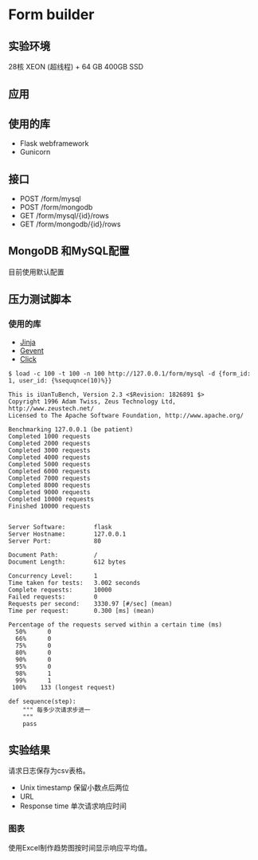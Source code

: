 # Form builder

## 实验环境

28核 XEON (超线程) + 64 GB 400GB SSD

## 应用

## 使用的库

- Flask webframework
- Gunicorn

## 接口

- POST /form/mysql
- POST /form/mongodb
- GET /form/mysql/{id}/rows
- GET /form/mongodb/{id}/rows

## MongoDB 和MySQL配置

目前使用默认配置

## 压力测试脚本

### 使用的库

- [Jinja](https://jinja.palletsprojects.com)
- [Gevent](http://www.gevent.org/intro.html)
- [Click](https://click.palletsprojects.com/en/7.x/)

```shell
$ load -c 100 -t 100 -n 100 http://127.0.0.1/form/mysql -d {form_id: 1, user_id: {%sequqnce(10)%}}

This is iUanTuBench, Version 2.3 <$Revision: 1826891 $>
Copyright 1996 Adam Twiss, Zeus Technology Ltd, http://www.zeustech.net/
Licensed to The Apache Software Foundation, http://www.apache.org/

Benchmarking 127.0.0.1 (be patient)
Completed 1000 requests
Completed 2000 requests
Completed 3000 requests
Completed 4000 requests
Completed 5000 requests
Completed 6000 requests
Completed 7000 requests
Completed 8000 requests
Completed 9000 requests
Completed 10000 requests
Finished 10000 requests


Server Software:        flask
Server Hostname:        127.0.0.1
Server Port:            80

Document Path:          /
Document Length:        612 bytes

Concurrency Level:      1
Time taken for tests:   3.002 seconds
Complete requests:      10000
Failed requests:        0
Requests per second:    3330.97 [#/sec] (mean)
Time per request:       0.300 [ms] (mean)

Percentage of the requests served within a certain time (ms)
  50%      0
  66%      0
  75%      0
  80%      0
  90%      0
  95%      0
  98%      1
  99%      1
 100%    133 (longest request)
```

```
def sequence(step):
    """ 每多少次请求步进一
    """
    pass
```

## 实验结果

请求日志保存为csv表格。

- Unix timestamp 保留小数点后两位
- URL 
- Response time 单次请求响应时间

### 图表

使用Excel制作趋势图按时间显示响应平均值。
